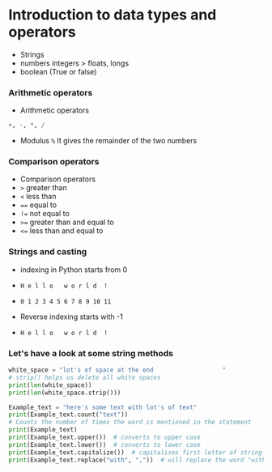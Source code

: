 # Introduction to data types and operators

-  Strings
- numbers integers > floats, longs
- boolean (True or false)

### Arithmetic operators

- Arithmetic operators
```python
+, -, *, /
```
 - Modulus
```%``` It gives the remainder of the two numbers
   
### Comparison operators
- Comparison operators
- `>` greater than
- `<` less than
- `==` equal to
- `!=` not equal to
- `>=` greater than and equal to
- `<=` less than and equal to

### Strings and casting

- indexing in Python starts from 0
- `H e l l o   w o r l d  !`
- `0 1 2 3 4 5 6 7 8 9 10 11`

- Reverse indexing starts with -1
- `H e l l o   w o r l d  !`

### Let's have a look at some string methods
```python
white_space = "lot's of space at the end                   "
# strip() helps us delete all white spaces
print(len(white_space))
print(len(white_space.strip()))

Example_text = "here's some text with lot's of text"
print(Example_text.count("text"))
# Counts the number of times the word is mentioned in the statement
print(Example_text)
print(Example_text.upper())  # converts to upper case
print(Example_text.lower())  # converts to lower case
print(Example_text.capitalize())  # capitalises first letter of string
print(Example_text.replace("with", ","))  # will replace the word "with" with a , in this case

```